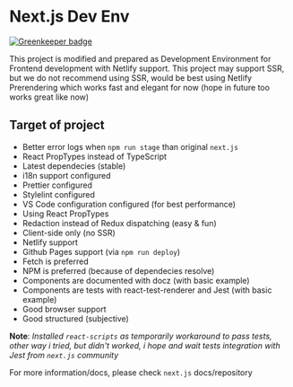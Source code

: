 # Next.js Dev Env

[![Greenkeeper badge](https://badges.greenkeeper.io/dalisoft/nextjs-dev-env.svg)](https://greenkeeper.io/)

This project is modified and prepared as Development Environment for Frontend development with Netlify support. This project may support SSR, but we do not recommend using SSR, would be best using Netlify Prerendering which works fast and elegant for now (hope in future too works great like now)

## Target of project

- Better error logs when `npm run stage` than original `next.js`
- React PropTypes instead of TypeScript
- Latest dependecies (stable)
- i18n support configured
- Prettier configured
- Stylelint configured
- VS Code configuration configured (for best performance)
- Using React PropTypes
- Redaction instead of Redux dispatching (easy & fun)
- Client-side only (no SSR)
- Netlify support
- Github Pages support (via `npm run deploy`)
- Fetch is preferred
- NPM is preferred (because of dependecies resolve)
- Components are documented with docz (with basic example)
- Components are tests with react-test-renderer and Jest (with basic example)
- Good browser support
- Good structured (subjective)

**Note**: _Installed `react-scripts` as temporarily workaround to pass tests, other way i tried, but didn't worked, i hope and wait tests integration with Jest from `next.js` community_

For more information/docs, please check `next.js` docs/repository

